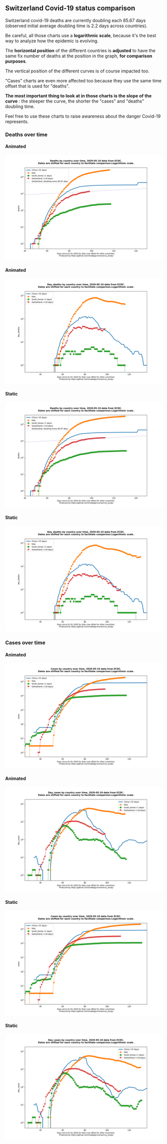 ## Switzerland Covid-19 status comparison 

Switzerland covid-19 deaths are currently doubling each 85.67 days (observed initial average doubling time is 2.2 days across countries).



Be careful, all those charts use a **logarithmic scale**, because it's the best way to analyze how the epidemic is evolving.
 
The **horizontal position** of the different countries is **adjusted** to have the same fix number of deaths at the position in the graph, **for comparison purposes**.

The vertical position of the different curves is of course impacted too.

"Cases" charts are even more affected too because they use the same time offset that is used for "deaths".

**The most important thing to look at in those charts is the slope of the curve** : the steeper the curve, the shorter the "cases" and "deaths" doubling time.

Feel free to use these charts to raise awareness about the danger Covid-19 represents. 


 
### Deaths over time
 
#### Animated
![Switzerland covid-19 deaths animated chart](https://raw.githubusercontent.com/madlag/coronavirus_study/master/notebooks/graphs/2020-05-10/countries/Switzerland/2020-05-10_Switzerland_deaths.gif "Switzerland covid-19 deaths animated chart")   
 
#### Animated
![Switzerland covid-19 daily deaths animated chart](https://raw.githubusercontent.com/madlag/coronavirus_study/master/notebooks/graphs/2020-05-10/countries/Switzerland/2020-05-10_Switzerland_day_deaths.gif "Switzerland covid-19 day_deaths animated chart")   
 
#### Static
![Switzerland covid-19 deaths static chart](https://raw.githubusercontent.com/madlag/coronavirus_study/master/notebooks/graphs/2020-05-10/countries/Switzerland/2020-05-10_Switzerland_deaths.png "Switzerland covid-19 deaths static chart")   
 
#### Static
![Switzerland covid-19 daily deaths static chart](https://raw.githubusercontent.com/madlag/coronavirus_study/master/notebooks/graphs/2020-05-10/countries/Switzerland/2020-05-10_Switzerland_day_deaths.png "Switzerland covid-19 day_deaths static chart")   

 
### Cases over time
 
#### Animated
![Switzerland covid-19 cases animated chart](https://raw.githubusercontent.com/madlag/coronavirus_study/master/notebooks/graphs/2020-05-10/countries/Switzerland/2020-05-10_Switzerland_cases.gif "Switzerland covid-19 cases animated chart")   
 
#### Animated
![Switzerland covid-19 daily cases animated chart](https://raw.githubusercontent.com/madlag/coronavirus_study/master/notebooks/graphs/2020-05-10/countries/Switzerland/2020-05-10_Switzerland_day_cases.gif "Switzerland covid-19 day_cases animated chart")   
 
#### Static
![Switzerland covid-19 cases static chart](https://raw.githubusercontent.com/madlag/coronavirus_study/master/notebooks/graphs/2020-05-10/countries/Switzerland/2020-05-10_Switzerland_cases.png "Switzerland covid-19 cases static chart")   
 
#### Static
![Switzerland covid-19 daily cases static chart](https://raw.githubusercontent.com/madlag/coronavirus_study/master/notebooks/graphs/2020-05-10/countries/Switzerland/2020-05-10_Switzerland_day_cases.png "Switzerland covid-19 day_cases static chart")   

